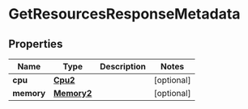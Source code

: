

# GetResourcesResponseMetadata


## Properties

| Name | Type | Description | Notes |
|------------ | ------------- | ------------- | -------------|
|**cpu** | [**Cpu2**](Cpu2.md) |  |  [optional] |
|**memory** | [**Memory2**](Memory2.md) |  |  [optional] |



